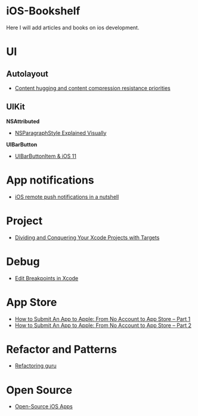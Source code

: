 # iOS-Bookshelf
Here I will add articles and books on ios development.


# UI

## Autolayout

* [Content hugging and content compression resistance priorities](https://medium.com/@abhimuralidharan/ios-content-hugging-and-content-compression-resistance-priorities-476fb5828ef)

## UIKit

**NSAttributed**
  
* [NSParagraphStyle Explained Visually](https://medium.com/@at_underscore/nsparagraphstyle-explained-visually-a8659d1fbd6f)

**UIBarButton**
  
* [UIBarButtonItem & iOS 11](hhttps://www.matrixprojects.net/p/uibarbuttonitem-ios11/)

# App notifications

* [iOS remote push notifications in a nutshell](https://medium.com/flawless-app-stories/ios-remote-push-notifications-in-a-nutshell-d05f5ccac252)

# Project

* [Dividing and Conquering Your Xcode Projects with Targets](https://www.appcoda.com/xcode-targets)

# Debug

* [Edit Breakpoints in Xcode](https://medium.com/ios-os-x-development/edit-breakpoints-in-xcode-a20b4e453598)

# App Store

* [How to Submit An App to Apple: From No Account to App Store – Part 1](https://www.raywenderlich.com/120-how-to-submit-an-app-to-apple-from-no-account-to-app-store-part-1)
* [How to Submit An App to Apple: From No Account to App Store – Part 2](https://www.raywenderlich.com/119-how-to-submit-an-app-to-apple-from-no-account-to-app-store-part-2)

# Refactor and Patterns

* [Refactoring guru](https://refactoring.guru)


# Open Source

* [Open-Source iOS Apps](https://github.com/dkhamsing/open-source-ios-apps)
